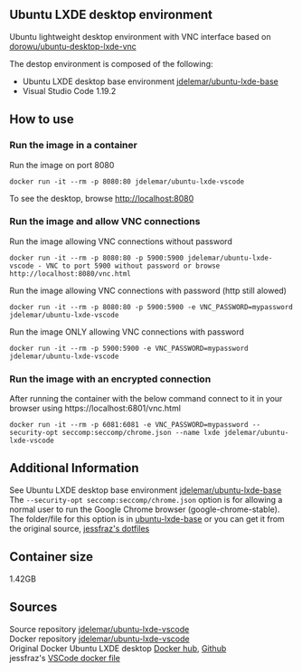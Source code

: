 ## Ubuntu LXDE desktop environment
Ubuntu lightweight desktop environment with VNC interface based on [dorowu/ubuntu-desktop-lxde-vnc](https://hub.docker.com/r/dorowu/ubuntu-desktop-lxde-vnc/)  
  
The destop environment is composed of the following:
- Ubuntu LXDE desktop base environment [jdelemar/ubuntu-lxde-base](https://hub.docker.com/r/jdelemar/ubuntu-lxde-base/)
- Visual Studio Code 1.19.2  

## How to use
### Run the image in a container
Run the image on port 8080
```console
docker run -it --rm -p 8080:80 jdelemar/ubuntu-lxde-vscode
```
To see the desktop, browse [http://localhost:8080](http://localhost:8080)

### Run the image and allow VNC connections
Run the image allowing VNC connections without password
```console
docker run -it --rm -p 8080:80 -p 5900:5900 jdelemar/ubuntu-lxde-vscode - VNC to port 5900 without password or browse http://localhost:8080/vnc.html
```  
Run the image allowing VNC connections with password (http still alowed)
```console
docker run -it --rm -p 8080:80 -p 5900:5900 -e VNC_PASSWORD=mypassword jdelemar/ubuntu-lxde-vscode
```  
Run the image ONLY allowing VNC connections with password
```console
docker run -it --rm -p 5900:5900 -e VNC_PASSWORD=mypassword jdelemar/ubuntu-lxde-vscode
```  

### Run the image with an encrypted connection
After running the container with the below command connect to it in your browser using https://localhost:6801/vnc.html
```console
docker run -it --rm -p 6081:6081 -e VNC_PASSWORD=mypassword --security-opt seccomp:seccomp/chrome.json --name lxde jdelemar/ubuntu-lxde-vscode
```  
  
## Additional Information
See Ubuntu LXDE desktop base environment [jdelemar/ubuntu-lxde-base](https://hub.docker.com/r/jdelemar/ubuntu-lxde-base/)  
The `--security-opt seccomp:seccomp/chrome.json` option is for allowing a normal user to run the Google Chrome browser (google-chrome-stable). The folder/file for this option is in [ubuntu-lxde-base](https://github.com/JDelemar/dockerfiles/tree/master/ubuntu-lxde-base/seccomp) or you can get it from the original source, [jessfraz's dotfiles](https://github.com/jessfraz/dotfiles/tree/master/etc/docker/seccomp)  
  
## Container size
1.42GB  

## Sources
Source repository [jdelemar/ubuntu-lxde-vscode](https://github.com/JDelemar/dockerfiles/tree/master/ubuntu-lxde-vscode)  
Docker repository [jdelemar/ubuntu-lxde-vscode](https://hub.docker.com/r/jdelemar/ubuntu-lxde-vscode/)  
Original Docker Ubuntu LXDE desktop [Docker hub](https://hub.docker.com/r/dorowu/ubuntu-desktop-lxde-vnc/), [Github](https://github.com/fcwu/docker-ubuntu-vnc-desktop)  
jessfraz's [VSCode docker file](https://github.com/jessfraz/dockerfiles/blob/master/vscode/Dockerfile)  
